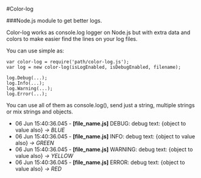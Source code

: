 #Color-log

###Node.js module to get better logs. 

Color-log works as console.log logger on Node.js but with extra data and colors to make easier find the lines on your log files.

You can use simple as:

    var color-log = require('path/color-log.js');
    var log = new color-log(isLogEnabled, isDebugEnabled, filename);
    
    log.Debug(...);
    log.Info(...);
    log.Warning(...);
    log.Error(...);

You can use all of them as console.log(), send just a string, multiple strings or mix strings and objects.

- 06 Jun 15:40:36.045 - **[file_name.js]** DEBUG: debug text: {object to value also} *-> BLUE*
- 06 Jun 15:40:36.045 - **[file_name.js]** INFO: debug text: {object to value also} *-> GREEN*
- 06 Jun 15:40:36.045 - **[file_name.js]** WARNING: debug text: {object to value also} *-> YELLOW*
- 06 Jun 15:40:36.045 - **[file_name.js]** ERROR: debug text: {object to value also} *-> RED*
